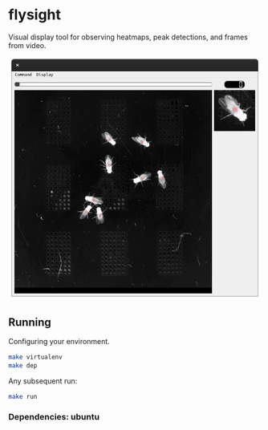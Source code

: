 # flysight

Visual display tool for observing heatmaps, peak detections, and frames from
video.

![Example](.readme/sc1.png)

## Running

Configuring your environment.

```bash
make virtualenv
make dep
```

Any subsequent run:

```bash
make run
```

### Dependencies: ubuntu
